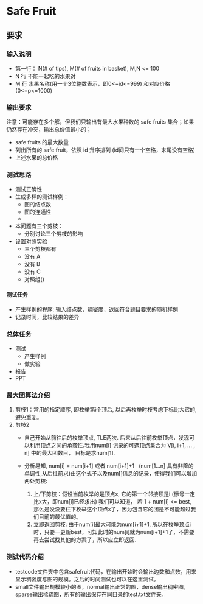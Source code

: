 # Safe Fruit
## 要求
### 输入说明
* 第一行： N(# of tips), M(# of fruits in basket), M,N <= 100
* N 行 不能一起吃的水果对
* M 行 水果名称(用一个3位整数表示，即0<=id<=999) 和对应价格 (0<=p<=1000)
### 输出要求
注意：可能存在多个解，但我们只输出有最大水果种数的 safe fruits 集合；如果仍然存在冲突，输出总价值最小的；
* safe fruits 的最大数量
* 列出所有的 safe fruit，依照 id 升序排列 (id间只有一个空格，末尾没有空格)
* 上述水果的总价格

### 测试思路
* 测试正确性
* 生成多样的测试样例：
    * 图的结点数
    * 图的连通性
    * 
* 本问题有三个剪枝：
    * 分别讨论三个剪枝的影响
* 设置对照实验
    * 三个剪枝都有
    * 没有 A
    * 没有 B
    * 没有 C
    * 对照组()
#### 测试任务
* 产生样例的程序: 输入结点数，稠密度，返回符合题目要求的随机样例
* 记录时间，比较结果的差异 

### 总体任务
* 测试
    * 产生样例
    * 做实验
* 报告
* PPT


### 最大团算法介绍
1. 剪枝1：常用的指定顺序, 即枚举第i个顶后, 以后再枚举时枝考虑下标比大它的, 避免重复。
2. 剪枝2
    * 自己开始从前往后的枚举顶点, TLE两次. 后来从后往前枚举顶点，发现可以利用顶点之间的承袭性.我用num[i] 记录的可选顶点集合为 V[i, i+1, ... , n] 中的最大团数目， 目标是求num[1].
    * 分析易知, num[i] = num[i+1] 或者 num[i+1]+1   (num[1...n] 具有非降的单调性,从后往前求)由这个式子以及num[]信息的记录，使得我们可以增加两处剪枝:

        1. 上/下剪枝：假设当前枚举的是顶点x, 它的第一个邻接顶是i (标号一定比x大，即num[i]已经求出) 我们可以知道， 若 1 + num[i] <= best, 那么是没没要往下枚举这个顶点x了，因为包含它的团是不可能超过我们目前的最优值的。
        2. 立即返回剪枝: 由于num[i]最大可能为num[i+1]+1, 所以在枚举顶点i时，只要一更新best，可知此时的num[i]就为num[i+1]+1了，不需要再去尝试找其他的方案了，所以应立即返回.

### 测试代码介绍
* testcode文件夹中包含safefruit代码，在输出开始时会输出边数和点数，用来显示稠密度与图的规模。之后的时间测试也可以在这里测试。
* small文件输出规模较小的图，normal输出正常的图，dense输出稠密图，sparse输出稀疏图，所有的输出保存在同目录的test.txt文件夹。